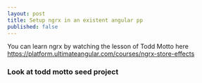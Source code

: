 ```yaml
---
layout: post
title: Setup ngrx in an existent angular pp
published: false
---
```



You can learn ngrx by watching the lesson of Todd Motto here 
https://platform.ultimateangular.com/courses/ngrx-store-effects

### Look at todd motto seed project 


